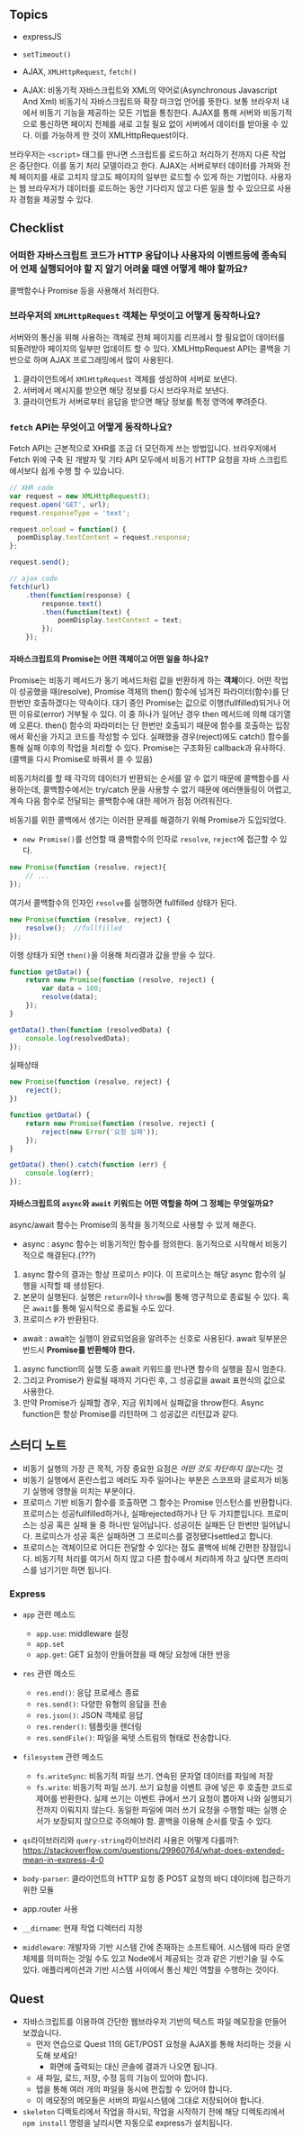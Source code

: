 ## Topics

* expressJS
* `setTimeout()`
* AJAX, `XMLHttpRequest`, `fetch()`

* AJAX: 비동기적 자바스크립트와 XML의 약어로(Asynchronous Javascript And Xml) 비동기식 자바스크립트와 확장 마크업 언어를 뜻한다. 보통 브라우저 내에서 비동기 기능을 제공하는 모든 기법을 통칭한다. AJAX를 통해 서버와 비동기적으로 통신하면 페이지 전체를 새로 고칠 필요 없이 서버에서 데이터를 받아올 수 있다. 이를 가능하게 한 것이  XMLHttpRequest이다.

브라우저는 `<script>` 태그를 만나면 스크립트를 로드하고 처리하기 전까지 다른 작업은 중단한다. 이를 동기 처리 모델이라고 한다. AJAX는 서버로부터 데이터를 가져와 전체 페이지를 새로 고치지 않고도 페이지의 일부만 로드할 수 있게 하는 기법이다. 사용자는 웹 브라우저가 데이터를 로드하는 동안 기다리지 않고 다른 일을 할 수 있으므로 사용자 경험을 제공할 수 있다.

## Checklist

### 어떠한 자바스크립트 코드가 HTTP 응답이나 사용자의 이벤트등에 종속되어 언제 실행되어야 할 지 알기 어려울 때엔 어떻게 해야 할까요?

콜백함수나 Promise 등을 사용해서 처리한다.

### 브라우저의 `XMLHttpRequest` 객체는 무엇이고 어떻게 동작하나요?

서버와의 통신을 위해 사용하는 객체로 전체 페이지를 리프레시 할 필요없이 데이터를 되돌려받아 페이지의 일부만 업데이트 할 수 있다. XMLHttpRequest API는 콜백을 기반으로 하며 AJAX 프로그래밍에서 많이 사용된다.

1. 클라이언트에서 `XMlHttpRequest` 객체를 생성하여 서버로 보낸다.
2. 서버에서 메시지를 받으면 해당 정보를 다시 브라우저로 보낸다.
3. 클라이언트가 서버로부터 응답을 받으면 해당 정보를 특정 영역에 뿌려준다.

### `fetch` API는 무엇이고 어떻게 동작하나요?

Fetch API는 근본적으로 XHR를 조금 더 모던하게 쓰는 방법입니다. 브라우저에서 Fetch 위에 구축 된 개발자 및 기타 API 모두에서 비동기 HTTP 요청을 자바 스크립트에서보다 쉽게 ​​수행 할 수 있습니다.

```javascript
// XHR code
var request = new XMLHttpRequest();
request.open('GET', url);
request.responseType = 'text';

request.onload = function() {
  poemDisplay.textContent = request.response;
};

request.send();

// ajax code
fetch(url)
    .then(function(response) {
        response.text()
        .then(function(text) {
            poemDisplay.textContent = text;
        });
    });
```

#### 자바스크립트의 Promise는 어떤 객체이고 어떤 일을 하나요?

Promise는 비동기 메서드가 동기 메서드처럼 값을 반환하게 하는 **객체**이다.
어떤 작업이 성공했을 때(resolve), Promise 객체의 then() 함수에 넘겨진 파라미터(함수)를 단 한번만 호출하겠다는 약속이다. 대기 중인 Promise는 값으로 이행(fullfilled)되거나 어떤 이유로(error) 거부될 수 있다. 이 중 하나가 일어난 경우 then 메서드에 의해 대기열에 오른다. then() 함수의 파라미터는 단 한번만 호출되기 때문에 함수를 호출하는 입장에서 확신을 가지고 코드를 작성할 수 있다. 실패했을 경우(reject)에도 catch() 함수를 통해 실패 이후의 작업을 처리할 수 있다. Promise는 구조화된 callback과 유사하다. (콜백을 다시 Promise로 바꿔서 쓸 수 있음)

비동기처리를 할 때 각각의 데이터가 반환되는 순서를 알 수 없기 때문에 콜백함수를 사용하는데, 콜백함수에서는 try/catch 문을 사용할 수 없기 때문에 에러핸들링이 어렵고, 계속 다음 함수로 전달되는 콜백함수에 대한 제어가 점점 어려워진다.

비동기를 위한 콜백에서 생기는 이러한 문제를 해결하기 위해 Promise가 도입되었다.

* `new Promise()`를 선언할 때 콜백함수의 인자로 `resolve`, `reject`에 접근할 수 있다.

```javascript
new Promise(function (resolve, reject){
    // ...
});
```

여기서 콜백함수의 인자인 `resolve`를 실행하면 fullfilled 상태가 된다.

```javascript
new Promise(function (resolve, reject) {
    resolve();  //fullfilled
});
```

이행 상태가 되면 `then()`을 이용해 처리결과 값을 받을 수 있다.

```javascript
function getData() {
    return new Promise(function (resolve, reject) {
        var data = 100;
        resolve(data);
    });
}

getData().then(function (resolvedData) {
    console.log(resolvedData);
});
```

실패상태

```javascript
new Promise(function (resolve, reject) {
    reject();
})
```

```javascript
function getData() {
    return new Promise(function (resolve, reject) {
        reject(new Error('요청 실패'));
    });
}

getData().then().catch(function (err) {
    console.log(err);
});
```

#### 자바스크립트의 `async`와 `await` 키워드는 어떤 역할을 하며 그 정체는 무엇일까요?

async/await 함수는 Promise의 동작을 동기적으로 사용할 수 있게 해준다.

* async : async 함수는 비동기적인 함수를 정의한다. 동기적으로 시작해서 비동기적으로 해결된다.(???) 

1. async 함수의 결과는 항상 프로미스 `P`이다. 이 프로미스는 해당 async 함수의 실행을 시작할 때 생성된다.
2. 본문이 실행된다. 실행은 `return`이나 `throw`를 통해 영구적으로 종료될 수 있다. 혹은 `await`를 통해 일시적으로 종료될 수도 있다.
3. 프로미스 `P`가 반환된다.

* await : await는 실행이 완료되었음을 알려주는 신호로 사용된다. await 뒷부분은 반드시 **Promise를 반환해야 한다.**

1. async function의 실행 도중 await 키워드를 만나면 함수의 실행을 잠시 멈춘다.
2. 그리고 Promise가 완료될 때까지 기다린 후, 그 성공값을 await 표현식의 값으로 사용한다.
3. 만약 Promise가 실패할 경우, 지금 위치에서 실패값을 throw한다. Async function은 항상 Promise를 리턴하며 그 성공값은 리턴값과 같다.

## 스터디 노트

* 비동기 실행의 가장 큰 목적, 가장 중요한 요점은 *어떤 것도 차단하지 않는다*는 것
* 비동기 실행에서 혼란스럽고 에러도 자주 일어나는 부분은 스코프와 글로저가 비동기 실행에 영향을 미치는 부분이다.
* 프로미스 기반 비동기 함수를 호출하면 그 함수는 Promise 인스턴스를 반환합니다. 프로미스는 성공fullfilled하거나, 실패rejected하거나 단 두 가지뿐입니다. 프로미스는 성공 혹은 실패 둘 중 하나만 일어납니다. 성공이든 실패든 단 한번만 일어납니다. 프로미스가 성공 혹은 실패하면 그 프로미스를 결정됐다settled고 합니다.
* 프로미스는 객체이므로 어디든 전달할 수 있다는 점도 콜백에 비해 간편한 장점입니다. 비동기적 처리를 여기서 하지 않고 다른 함수에서 처리하게 하고 싶다면 프라미스를 넘기기만 하면 됩니다.

### Express

* `app` 관련 메소드
  * `app.use`: middleware 설정
  * `app.set`
  * `app.get`: GET 요청이 만들어졌을 때 해당 요청에 대한 반응

* `res` 관련 메소드
  * `res.end()`: 응답 프로세스 종료
  * `res.send()`: 다양한 유형의 응답을 전송
  * `res.json()`: JSON 객체로 응답
  * `res.render()`: 템플릿을 렌더링
  * `res.sendFile()`: 파일을 옥텟 스트림의 형태로 전송합니다.

* `filesystem` 관련 메소드
  * `fs.writeSync`: 비동기적 파일 쓰기. 연속된 문자열 데이터를 파일에 저장
  * `fs.write`: 비동기적 파일 쓰기. 쓰기 요청을 이벤트 큐에 넣은 후 호출한 코드로 제어를 반환한다. 실제 쓰기는 이벤트 큐에서 쓰기 요청이 뽑아져 나와 실행되기 전까지 이뤄지지 않는다. 동일한 파일에 여러 쓰기 요청을 수행할 때는 실행 순서가 보장되지 않으므로 주의해야 함. 콜백을 이용해 순서를 맞출 수 있다.

* `qs`라이브러리와 `query-string`라이브러리 사용은 어떻게 다를까?: https://stackoverflow.com/questions/29960764/what-does-extended-mean-in-express-4-0

* `body-parser`: 클라이언트의 HTTP 요청 중 POST 요청의 바디 데이터에 접근하기 위한 모듈

* app.router 사용

* `__dirname`: 현재 작업 디렉터리 지정
* `middleware`: 개발자와 기반 시스템 간에 존재하는 소프트웨어. 시스템에 따라 운영체제를 의미하는 것일 수도 있고 Node에서 제공되는 것과 같은 기반기술 일 수도 있다. 애플리케이션과 기반 시스템 사이에서 통신 체인 역할을 수행하는 것이다. 

## Quest
* 자바스크립트를 이용하여 간단한 웹브라우저 기반의 텍스트 파일 메모장을 만들어 보겠습니다.
  * 먼저 연습으로 Quest 11의 GET/POST 요청을 AJAX를 통해 처리하는 것을 시도해 보세요!
    * 화면에 출력되는 대신 콘솔에 결과가 나오면 됩니다.
  * 새 파일, 로드, 저장, 수정 등의 기능이 있어야 합니다.
  * 탭을 통해 여러 개의 파일을 동시에 편집할 수 있어야 합니다.
  * 이 메모장의 메모들은 서버의 파일시스템에 그대로 저장되어야 합니다.
* `skeleton` 디렉토리에서 작업을 하시되, 작업을 시작하기 전에 해당 디렉토리에서 `npm install` 명령을 날리시면 자동으로 express가 설치됩니다.